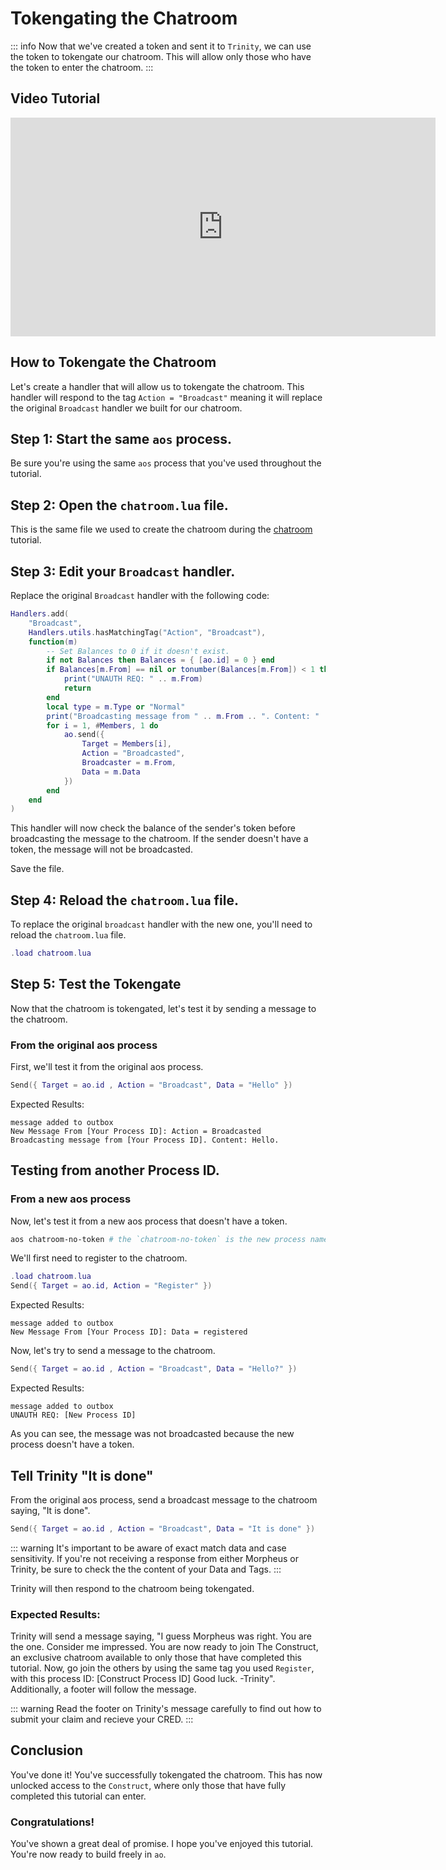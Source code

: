 # Tokengating the Chatroom

::: info
Now that we've created a token and sent it to `Trinity`, we can use the token to tokengate our chatroom. This will allow only those who have the token to enter the chatroom.
:::

## Video Tutorial

<iframe width="680" height="350" src="https://www.youtube.com/embed/VTYmd_E4Igc?si=CEQ0i8qeh33-eJKN" title="YouTube video player" frameborder="0" allow="accelerometer; autoplay; clipboard-write; encrypted-media; gyroscope; picture-in-picture; web-share" referrerpolicy="strict-origin-when-cross-origin" allowfullscreen></iframe>

## How to Tokengate the Chatroom

Let's create a handler that will allow us to tokengate the chatroom. This handler will respond to the tag `Action = "Broadcast"` meaning it will replace the original `Broadcast` handler we built for our chatroom.

## Step 1: Start the same `aos` process.

Be sure you're using the same `aos` process that you've used throughout the tutorial.

## Step 2: Open the `chatroom.lua` file.

This is the same file we used to create the chatroom during the [chatroom](chatroom) tutorial.

## Step 3: Edit your `Broadcast` handler.

Replace the original `Broadcast` handler with the following code:

```lua
Handlers.add(
    "Broadcast",
    Handlers.utils.hasMatchingTag("Action", "Broadcast"),
    function(m)
        -- Set Balances to 0 if it doesn't exist.
        if not Balances then Balances = { [ao.id] = 0 } end
        if Balances[m.From] == nil or tonumber(Balances[m.From]) < 1 then
            print("UNAUTH REQ: " .. m.From)
            return
        end
        local type = m.Type or "Normal"
        print("Broadcasting message from " .. m.From .. ". Content: " .. m.Data)
        for i = 1, #Members, 1 do
            ao.send({
                Target = Members[i],
                Action = "Broadcasted",
                Broadcaster = m.From,
                Data = m.Data
            })
        end
    end
)
```

This handler will now check the balance of the sender's token before broadcasting the message to the chatroom. If the sender doesn't have a token, the message will not be broadcasted.

Save the file.

## Step 4: Reload the `chatroom.lua` file.

To replace the original `broadcast` handler with the new one, you'll need to reload the `chatroom.lua` file.

```lua
.load chatroom.lua
```

## Step 5: Test the Tokengate

Now that the chatroom is tokengated, let's test it by sending a message to the chatroom.

### From the original aos process

First, we'll test it from the original aos process.

```lua
Send({ Target = ao.id , Action = "Broadcast", Data = "Hello" })
```

Expected Results:

```
message added to outbox
New Message From [Your Process ID]: Action = Broadcasted
Broadcasting message from [Your Process ID]. Content: Hello.
```

## Testing from another Process ID.

### From a new aos process

Now, let's test it from a new aos process that doesn't have a token.

```sh
aos chatroom-no-token # the `chatroom-no-token` is the new process name
```

We'll first need to register to the chatroom.

```lua
.load chatroom.lua
Send({ Target = ao.id, Action = "Register" })
```

Expected Results:

```
message added to outbox
New Message From [Your Process ID]: Data = registered
```

Now, let's try to send a message to the chatroom.

```lua
Send({ Target = ao.id , Action = "Broadcast", Data = "Hello?" })
```

Expected Results:

```
message added to outbox
UNAUTH REQ: [New Process ID]
```

As you can see, the message was not broadcasted because the new process doesn't have a token.

## Tell Trinity "It is done"

From the original aos process, send a broadcast message to the chatroom saying, "It is done".

```lua
Send({ Target = ao.id , Action = "Broadcast", Data = "It is done" })
```

::: warning
It's important to be aware of exact match data and case sensitivity. If you're not receiving a response from either Morpheus or Trinity, be sure to check the the content of your Data and Tags.
:::

Trinity will then respond to the chatroom being tokengated.

### Expected Results:

Trinity will send a message saying, "I guess Morpheus was right. You are the one. Consider me impressed.
You are now ready to join The Construct, an exclusive chatroom available
to only those that have completed this tutorial.
Now, go join the others by using the same tag you used `Register`, with
this process ID: [Construct Process ID]
Good luck.
-Trinity". Additionally, a footer will follow the message.

::: warning
Read the footer on Trinity's message carefully to find out how to submit your claim and recieve your CRED.
:::

## Conclusion

You've done it! You've successfully tokengated the chatroom. This has now unlocked access to the `Construct`, where only those that have fully completed this tutorial can enter.

### Congratulations!

You've shown a great deal of promise. I hope you've enjoyed this tutorial. You're now ready to build freely in `ao`.
